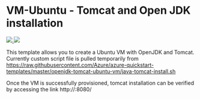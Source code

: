 # VM-Ubuntu - Tomcat and Open JDK installation

<a href="https://portal.azure.com/#create/Microsoft.Template/uri/https%3A%2F%2Fraw.githubusercontent.com%2Fduffyco%2Fpostgres-on-centos%2Fmaster%2Fazuredeploy.json" target="_blank">
    <img src="http://azuredeploy.net/deploybutton.png"/>
</a>
<a href="http://armviz.io/#/?load=https%3A%2F%2Fraw.githubusercontent.com%2Fduffyco%2Fpostgres-on-centos%2Fmaster%2Fazuredeploy.json" target="_blank">
    <img src="http://armviz.io/visualizebutton.png"/>
</a>

This template allows you to create a Ubuntu VM with OpenJDK and Tomcat. Currently custom script file is pulled temporarily from https://raw.githubusercontent.com/Azure/azure-quickstart-templates/master/openjdk-tomcat-ubuntu-vm/java-tomcat-install.sh

Once the VM is successfully provisioned, tomcat installation can be verified by accessing the link http://<FQDN name or public IP>:8080/
